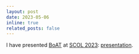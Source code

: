 ```yaml
---
layout: post
date: 2023-05-06
inline: true
related_posts: false
---
```


I have presented [BoAT](/projects/boat) at [SCOL 2023](http://scol.boun.edu.tr/scol/23): [presentation](https://youtu.be/BtRVqgtxK8c).
